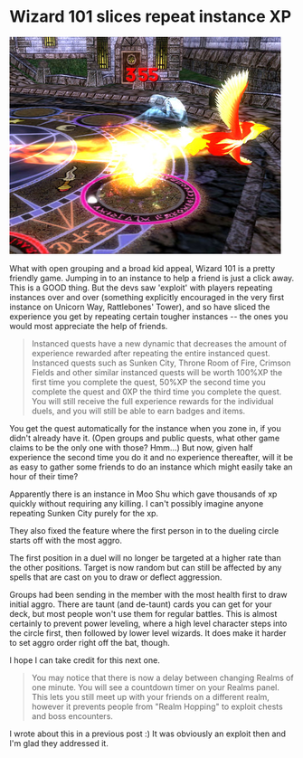 # Wizard 101 slices repeat instance XP

![](../uploads/2008/09/wizardgraphicalclient-2008-09-17-06-55-45-50.jpg "wizardgraphicalclient-2008-09-17-06-55-45-50")

What with open grouping and a broad kid appeal, Wizard 101 is a pretty friendly game. Jumping in to an instance to help a friend is just a click away. This is a GOOD thing. But the devs saw 'exploit' with players repeating instances over and over (something explicitly encouraged in the very first instance on Unicorn Way, Rattlebones' Tower), and so have sliced the experience you get by repeating certain tougher instances -- the ones you would most appreciate the help of friends.


> Instanced quests have a new dynamic that decreases the amount of experience rewarded after repeating the entire instanced quest. Instanced quests such as Sunken City, Throne Room of Fire, Crimson Fields and other similar instanced quests will be worth 100%XP the first time you complete the quest, 50%XP the second time you complete the quest and 0XP the third time you complete the quest. You will still receive the full experience rewards for the individual duels, and you will still be able to earn badges and items. 



You get the quest automatically for the instance when you zone in, if you didn't already have it. (Open groups and public quests, what other game claims to be the only one with those? Hmm...) But now, given half experience the second time you do it and no experience thereafter, will it be as easy to gather some friends to do an instance which might easily take an hour of their time?

Apparently there is an instance in Moo Shu which gave thousands of xp quickly without requiring any killing. I can't possibly imagine anyone repeating Sunken City purely for the xp.

They also fixed the feature where the first person in to the dueling circle starts off with the most aggro.


> 
The first position in a duel will no longer be targeted at a higher rate than the other positions. Target is now random but can still be affected by any spells that are cast on you to draw or deflect aggression. 




Groups had been sending in the member with the most health first to draw initial aggro. There are taunt (and de-taunt) cards you can get for your deck, but most people won't use them for regular battles. This is almost certainly to prevent power leveling, where a high level character steps into the circle first, then followed by lower level wizards. It does make it harder to set aggro order right off the bat, though.

I hope I can take credit for this next one.


> You may notice that there is now a delay between changing Realms of one minute.
You will see a countdown timer on your Realms panel.
This lets you still meet up with your friends on a different realm, however it prevents people from "Realm Hopping" to exploit chests and boss encounters. 



I wrote about this in a previous post :) It was obviously an exploit then and I'm glad they addressed it.


